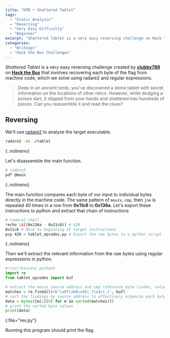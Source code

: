 ```yaml
---
title: "HTB • Shattered Tablet"
tags:
  - "Static Analysis"
  - "Reversing"
  - "Very Easy Difficulty"
  - "Beginner"
excerpt: "Shattered Tablet is a very easy reversing challenge on Hack the Box that involves recovering each byte of the flag from machine code, which we solve using radare2 and regular expressions."
categories:
  - "Writeups"
  - "Hack the Box Challenges"
---
```


_Shattered Tablet_ is a very easy reversing challenge created by [**clubby789**](https://app.hackthebox.com/users/83743) on [**Hack the Box**](https://app.hackthebox.com/challenges/shattered-tablet) that involves recovering each byte of the flag from machine code, which we solve using radare2 and regular expressions.

> Deep in an ancient tomb, you've discovered a stone tablet with secret information on the locations of other relics. However, while dodging a poison dart, it slipped from your hands and shattered into hundreds of pieces. Can you reassemble it and read the clues?

## Reversing

We'll use [radare2](https://github.com/radareorg/radare2) to analyze the target executable.

```bash
radare2 -AA ./tablet
```
{:.nolineno}

Let's disassemble the main function.

```bash
# radare2
pdf @main
```
{:.nolineno}

The main function compares each byte of our input to individual bytes directly in the machine code. The same pattern of `movzx`, `cmp`, then `jne` is repeated 40 times in a row from **0x11c6** to **0x136a**. Let's export these instructions to python and extract that chain of instructions

```bash
# radare2 shell
!echo \$((0x136a - 0x11c6)) # 420
0x11c6 # Move to beginning of target instructions
pcp 420 > tablet_opcodes.py # Export the raw bytes to a python script
```
{:.nolineno}

Then we'll extract the relevant information from the raw bytes using regular expressions in python.

```python
#!/usr/bin/env python3
import re
from tablet_opcodes import buf

# extract the movzx source address and cmp reference byte (index, value)
matches = re.findall(rb'\x0f\xb6\x45(.)\x3c(.)', buf)
# sort the findings by source address to effectively organize each byte by index
data = bytes([m[1][0] for m in sorted(matches)])
# print the sorted byte values
print(data)
```
{:file="rev.py"}

Running this program should print the flag.